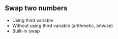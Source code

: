## Swap two numbers
- Using third variable
- Without using third variable (arithmetic, bitwise)
- Built-in swap